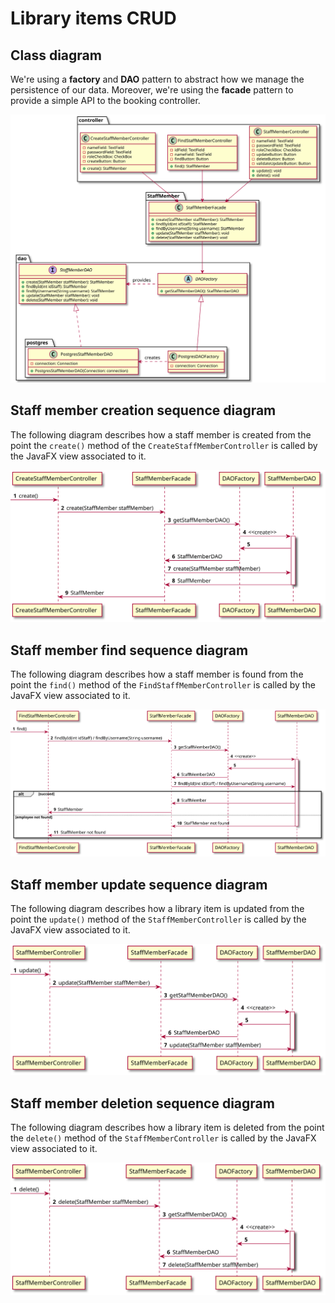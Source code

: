 # Library items CRUD

## Class diagram

We're using a **factory** and **DAO** pattern to abstract how we manage the persistence of our data.
Moreover, we're using the **facade** pattern to provide a simple API to the booking controller.

![Staff member CRUD class diagram](./employee-crud-class-diagram.svg)

## Staff member creation sequence diagram

The following diagram describes how a staff member is created from the point the `create()` method of the
`CreateStaffMemberController` is called by the JavaFX view associated to it.

![Staff member creation sequence diagram](./create-employee-sequence-diagram.svg)

## Staff member find sequence diagram

The following diagram describes how a staff member is found from the point the `find()` method of the
`FindStaffMemberController` is called by the JavaFX view associated to it.

![Staff member find sequence diagram](./find-employee-sequence-diagram.svg)

## Staff member update sequence diagram

The following diagram describes how a library item is updated from the point the `update()` method of the
`StaffMemberController` is called by the JavaFX view associated to it.

![Staff member update sequence diagram](./update-employee-sequence-diagram.svg)

## Staff member deletion sequence diagram

The following diagram describes how a library item is deleted from the point the `delete()` method of the
`StaffMemberController` is called by the JavaFX view associated to it.

![Staff member deletion sequence diagram](./delete-employee-sequence-diagram.svg)

